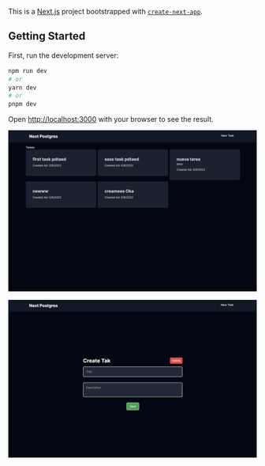 This is a [Next.js](https://nextjs.org/) project bootstrapped with [`create-next-app`](https://github.com/vercel/next.js/tree/canary/packages/create-next-app).

## Getting Started

First, run the development server:

```bash
npm run dev
# or
yarn dev
# or
pnpm dev
```

Open [http://localhost:3000](http://localhost:3000) with your browser to see the result.

![alt text for screen readers](/resources/Screenshot_2023-08-07_1.png "Screen1")

![alt text for screen readers](/resources/Screenshot_2023-08-07_2.png "Screen2")
